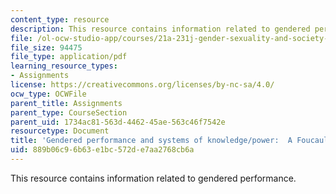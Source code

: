 ```yaml
---
content_type: resource
description: This resource contains information related to gendered performance.
file: /ol-ocw-studio-app/courses/21a-231j-gender-sexuality-and-society-spring-2006/889b06c96b63e1bc572de7aa2768cb6a_MIT21A_213JS06_sidd.pdf
file_size: 94475
file_type: application/pdf
learning_resource_types:
- Assignments
license: https://creativecommons.org/licenses/by-nc-sa/4.0/
ocw_type: OCWFile
parent_title: Assignments
parent_type: CourseSection
parent_uid: 1734ac81-563d-4462-45ae-563c46f7542e
resourcetype: Document
title: 'Gendered performance and systems of knowledge/power:  A Foucauldian analysis'
uid: 889b06c9-6b63-e1bc-572d-e7aa2768cb6a
---
```

This resource contains information related to gendered performance.